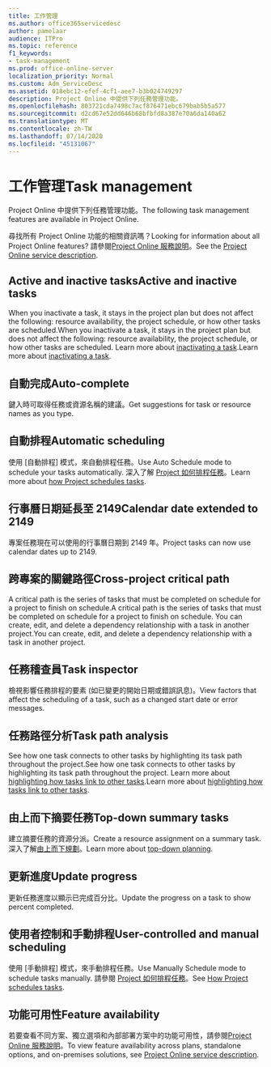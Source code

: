 ```yaml
---
title: 工作管理
ms.author: office365servicedesc
author: pamelaar
audience: ITPro
ms.topic: reference
f1_keywords:
- task-management
ms.prod: office-online-server
localization_priority: Normal
ms.custom: Adm_ServiceDesc
ms.assetid: 018ebc12-efef-4cf1-aee7-b3b024749297
description: Project Online 中提供下列任務管理功能。
ms.openlocfilehash: 803721cda7498c7acf876471ebc679bab5b5a577
ms.sourcegitcommit: d2cd67e52dd646b68bfbfd8a387e70a6da140a62
ms.translationtype: MT
ms.contentlocale: zh-TW
ms.lasthandoff: 07/14/2020
ms.locfileid: "45131067"
---
```

# <a name="task-management"></a><span data-ttu-id="6d941-103">工作管理</span><span class="sxs-lookup"><span data-stu-id="6d941-103">Task management</span></span>

<span data-ttu-id="6d941-104">Project Online 中提供下列任務管理功能。</span><span class="sxs-lookup"><span data-stu-id="6d941-104">The following task management features are available in Project Online.</span></span>
  
<span data-ttu-id="6d941-105">尋找所有 Project Online 功能的相關資訊嗎？</span><span class="sxs-lookup"><span data-stu-id="6d941-105">Looking for information about all Project Online features?</span></span> <span data-ttu-id="6d941-106">請參閱[Project Online 服務說明](project-online-service-description.md)。</span><span class="sxs-lookup"><span data-stu-id="6d941-106">See the [Project Online service description](project-online-service-description.md).</span></span>
  
## <a name="active-and-inactive-tasks"></a><span data-ttu-id="6d941-107">Active and inactive tasks</span><span class="sxs-lookup"><span data-stu-id="6d941-107">Active and inactive tasks</span></span>

<span data-ttu-id="6d941-108">When you inactivate a task, it stays in the project plan but does not affect the following: resource availability, the project schedule, or how other tasks are scheduled.</span><span class="sxs-lookup"><span data-stu-id="6d941-108">When you inactivate a task, it stays in the project plan but does not affect the following: resource availability, the project schedule, or how other tasks are scheduled.</span></span> <span data-ttu-id="6d941-109">Learn more about [inactivating a task](https://go.microsoft.com/fwlink/p/?LinkId=271335).</span><span class="sxs-lookup"><span data-stu-id="6d941-109">Learn more about [inactivating a task](https://go.microsoft.com/fwlink/p/?LinkId=271335).</span></span>
  
## <a name="auto-complete"></a><span data-ttu-id="6d941-110">自動完成</span><span class="sxs-lookup"><span data-stu-id="6d941-110">Auto-complete</span></span>

<span data-ttu-id="6d941-111">鍵入時可取得任務或資源名稱的建議。</span><span class="sxs-lookup"><span data-stu-id="6d941-111">Get suggestions for task or resource names as you type.</span></span> 
  
## <a name="automatic-scheduling"></a><span data-ttu-id="6d941-112">自動排程</span><span class="sxs-lookup"><span data-stu-id="6d941-112">Automatic scheduling</span></span>

<span data-ttu-id="6d941-113">使用 [自動排程] 模式，來自動排程任務。</span><span class="sxs-lookup"><span data-stu-id="6d941-113">Use Auto Schedule mode to schedule your tasks automatically.</span></span> <span data-ttu-id="6d941-114">深入了解 [Project 如何排程任務](https://go.microsoft.com/fwlink/p/?LinkId=271331)。</span><span class="sxs-lookup"><span data-stu-id="6d941-114">Learn more about [how Project schedules tasks](https://go.microsoft.com/fwlink/p/?LinkId=271331).</span></span> 
  
## <a name="calendar-date-extended-to-2149"></a><span data-ttu-id="6d941-115">行事曆日期延長至 2149</span><span class="sxs-lookup"><span data-stu-id="6d941-115">Calendar date extended to 2149</span></span>

<span data-ttu-id="6d941-116">專案任務現在可以使用的行事曆日期到 2149 年。</span><span class="sxs-lookup"><span data-stu-id="6d941-116">Project tasks can now use calendar dates up to 2149.</span></span> 
  
## <a name="cross-project-critical-path"></a><span data-ttu-id="6d941-117">跨專案的關鍵路徑</span><span class="sxs-lookup"><span data-stu-id="6d941-117">Cross-project critical path</span></span>

<span data-ttu-id="6d941-118">A critical path is the series of tasks that must be completed on schedule for a project to finish on schedule.</span><span class="sxs-lookup"><span data-stu-id="6d941-118">A critical path is the series of tasks that must be completed on schedule for a project to finish on schedule.</span></span> <span data-ttu-id="6d941-119">You can create, edit, and delete a dependency relationship with a task in another project.</span><span class="sxs-lookup"><span data-stu-id="6d941-119">You can create, edit, and delete a dependency relationship with a task in another project.</span></span> 
  
## <a name="task-inspector"></a><span data-ttu-id="6d941-120">任務稽查員</span><span class="sxs-lookup"><span data-stu-id="6d941-120">Task inspector</span></span>

<span data-ttu-id="6d941-121">檢視影響任務排程的要素 (如已變更的開始日期或錯誤訊息)。</span><span class="sxs-lookup"><span data-stu-id="6d941-121">View factors that affect the scheduling of a task, such as a changed start date or error messages.</span></span>
  
## <a name="task-path-analysis"></a><span data-ttu-id="6d941-122">任務路徑分析</span><span class="sxs-lookup"><span data-stu-id="6d941-122">Task path analysis</span></span>

<span data-ttu-id="6d941-123">See how one task connects to other tasks by highlighting its task path throughout the project.</span><span class="sxs-lookup"><span data-stu-id="6d941-123">See how one task connects to other tasks by highlighting its task path throughout the project.</span></span> <span data-ttu-id="6d941-124">Learn more about [highlighting how tasks link to other tasks](https://go.microsoft.com/fwlink/p/?LinkId=271345).</span><span class="sxs-lookup"><span data-stu-id="6d941-124">Learn more about [highlighting how tasks link to other tasks](https://go.microsoft.com/fwlink/p/?LinkId=271345).</span></span>
  
## <a name="top-down-summary-tasks"></a><span data-ttu-id="6d941-125">由上而下摘要任務</span><span class="sxs-lookup"><span data-stu-id="6d941-125">Top-down summary tasks</span></span>

<span data-ttu-id="6d941-126">建立摘要任務的資源分派。</span><span class="sxs-lookup"><span data-stu-id="6d941-126">Create a resource assignment on a summary task.</span></span> <span data-ttu-id="6d941-127">深入了解[由上而下規劃](https://go.microsoft.com/fwlink/p/?LinkId=271333)。</span><span class="sxs-lookup"><span data-stu-id="6d941-127">Learn more about [top-down planning](https://go.microsoft.com/fwlink/p/?LinkId=271333).</span></span>
  
## <a name="update-progress"></a><span data-ttu-id="6d941-128">更新進度</span><span class="sxs-lookup"><span data-stu-id="6d941-128">Update progress</span></span>

<span data-ttu-id="6d941-129">更新任務進度以顯示已完成百分比。</span><span class="sxs-lookup"><span data-stu-id="6d941-129">Update the progress on a task to show percent completed.</span></span>
  
## <a name="user-controlled-and-manual-scheduling"></a><span data-ttu-id="6d941-130">使用者控制和手動排程</span><span class="sxs-lookup"><span data-stu-id="6d941-130">User-controlled and manual scheduling</span></span>

<span data-ttu-id="6d941-131">使用 [手動排程] 模式，來手動排程任務。</span><span class="sxs-lookup"><span data-stu-id="6d941-131">Use Manually Schedule mode to schedule tasks manually.</span></span> <span data-ttu-id="6d941-132">請參閱 [Project 如何排程任務](https://go.microsoft.com/fwlink/p/?LinkId=271331)。</span><span class="sxs-lookup"><span data-stu-id="6d941-132">See [How Project schedules tasks](https://go.microsoft.com/fwlink/p/?LinkId=271331).</span></span>
  
## <a name="feature-availability"></a><span data-ttu-id="6d941-133">功能可用性</span><span class="sxs-lookup"><span data-stu-id="6d941-133">Feature availability</span></span>

<span data-ttu-id="6d941-134">若要查看不同方案、獨立選項和內部部署方案中的功能可用性，請參閱[Project Online 服務說明](project-online-service-description.md)。</span><span class="sxs-lookup"><span data-stu-id="6d941-134">To view feature availability across plans, standalone options, and on-premises solutions, see [Project Online service description](project-online-service-description.md).</span></span>
  